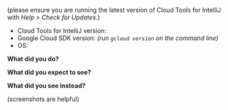 (please ensure you are running the latest version of Cloud Tools for IntelliJ with _Help > Check for Updates_.)

- Cloud Tools for IntelliJ version:
- Google Cloud SDK version: _(run `gcloud version` on the command line)_
- OS:

**What did you do?**

**What did you expect to see?**

**What did you see instead?**

(screenshots are helpful)